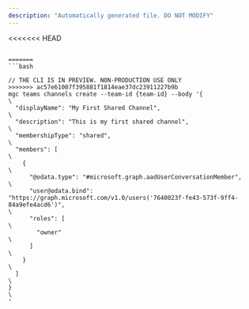 ```yaml
---
description: "Automatically generated file. DO NOT MODIFY"
---
```


<<<<<<< HEAD
```cli

=======
```bash

// THE CLI IS IN PREVIEW. NON-PRODUCTION USE ONLY
>>>>>>> ac57e61007f395881f1814eae37dc23911227b9b
mgc teams channels create --team-id {team-id} --body '{\
  "displayName": "My First Shared Channel",\
  "description": "This is my first shared channel",\
  "membershipType": "shared",\
  "members": [\
    {\
      "@odata.type": "#microsoft.graph.aadUserConversationMember",\
      "user@odata.bind": "https://graph.microsoft.com/v1.0/users('7640023f-fe43-573f-9ff4-84a9efe4acd6')",\
      "roles": [\
        "owner"\
      ]\
    }\
  ]\
}\
'

```